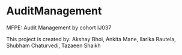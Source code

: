 # AuditManagement
MFPE: Audit Management by cohort IJ037

This project is created by: Akshay Bhoi,
                            Ankita Mane,
                            Ilarika Rautela,
                            Shubham Chaturvedi,
                            Tazaeen Shaikh
                            

              
